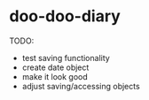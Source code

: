 # doo-doo-diary

TODO: 
- test saving functionality
- create date object
- make it look good
- adjust saving/accessing objects
